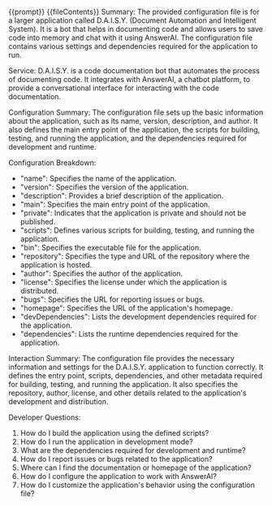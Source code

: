 {{prompt}}
{{fileContents}}
Summary:
The provided configuration file is for a larger application called D.A.I.S.Y. (Document Automation and Intelligent System). It is a bot that helps in documenting code and allows users to save code into memory and chat with it using AnswerAI. The configuration file contains various settings and dependencies required for the application to run.

Service:
D.A.I.S.Y. is a code documentation bot that automates the process of documenting code. It integrates with AnswerAI, a chatbot platform, to provide a conversational interface for interacting with the code documentation.

Configuration Summary:
The configuration file sets up the basic information about the application, such as its name, version, description, and author. It also defines the main entry point of the application, the scripts for building, testing, and running the application, and the dependencies required for development and runtime.

Configuration Breakdown:
- "name": Specifies the name of the application.
- "version": Specifies the version of the application.
- "description": Provides a brief description of the application.
- "main": Specifies the main entry point of the application.
- "private": Indicates that the application is private and should not be published.
- "scripts": Defines various scripts for building, testing, and running the application.
- "bin": Specifies the executable file for the application.
- "repository": Specifies the type and URL of the repository where the application is hosted.
- "author": Specifies the author of the application.
- "license": Specifies the license under which the application is distributed.
- "bugs": Specifies the URL for reporting issues or bugs.
- "homepage": Specifies the URL of the application's homepage.
- "devDependencies": Lists the development dependencies required for the application.
- "dependencies": Lists the runtime dependencies required for the application.

Interaction Summary:
The configuration file provides the necessary information and settings for the D.A.I.S.Y. application to function correctly. It defines the entry point, scripts, dependencies, and other metadata required for building, testing, and running the application. It also specifies the repository, author, license, and other details related to the application's development and distribution.

Developer Questions:
1. How do I build the application using the defined scripts?
2. How do I run the application in development mode?
3. What are the dependencies required for development and runtime?
4. How do I report issues or bugs related to the application?
5. Where can I find the documentation or homepage of the application?
6. How do I configure the application to work with AnswerAI?
7. How do I customize the application's behavior using the configuration file?